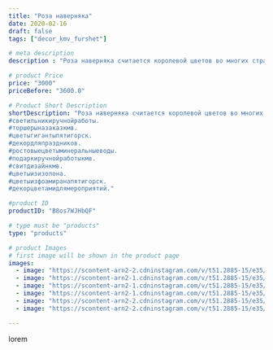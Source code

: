 ```yaml
---
title: "Роза наверняка"
date: 2020-02-16
draft: false
tags: ["decor_kmv_furshet"]

# meta description
description : "Роза наверняка считается королевой цветов во многих странах. Символика розы зависит от конкретных культурных корней и истории, однако чаще всего роза ассоциируе"

# product Price
price: "3000"
priceBefore: "3600.0"

# Product Short Description
shortDescription: "Роза наверняка считается королевой цветов во многих странах. Символика розы зависит от конкретных культурных корней и истории, однако чаще всего роза ассоциируется с любовью и преданностью. ... Картину с их изображением можно повесить в прихожей напротив входной двери. Роза //- один из наиболее ярких символов любви и красоты. Любовь и романтика //- красная роза, чистота //- белая роза, ревность //- желтая роза, горе или соболезнование //- темно//-бордовая, учтивость и любовь //- розовая роза.
#светильникиручнойработы.
#торшерыназаказкмв.
#цветыгигантыпятигорск.
#декордляпраздников.
#ростовыецветыминеральныеводы.
#подаркиручнойработыкмв.
#свитдизайнкмв.
#цветыизизолона.
#цветыизфоамиранапятигорск.
#декорцветамидлямероприятий."

#product ID
productID: "B8os7WJHbQF"

# type must be "products"
type: "products"

# product Images
# first image will be shown in the product page
images:
  - image: "https://scontent-arn2-2.cdninstagram.com/v/t51.2885-15/e35/p1080x1080/82564457_187310335947908_6329340070632708892_n.jpg?tp=1&_nc_ht=scontent-arn2-2.cdninstagram.com&_nc_cat=108&_nc_ohc=3LmwylkZxgAAX94pZoh&oh=9cf7a7f87a4580a8b261b52ccac2db23&oe=6074853D&ig_cache_key=MjI0NTI0MjAwMzk2NDk3MzkwOQ%3D%3D.2"
  - image: "https://scontent-arn2-1.cdninstagram.com/v/t51.2885-15/e35/p1080x1080/84530292_125068932223339_8158291662700312985_n.jpg?tp=1&_nc_ht=scontent-arn2-1.cdninstagram.com&_nc_cat=107&_nc_ohc=SIRDFnzgwEsAX_sGVeo&oh=bba5ab6325884bd3fd0b9dabc856b274&oe=6075B6F8&ig_cache_key=MjI0NTI0MjAwMzk5ODQxOTc3OQ%3D%3D.2"
  - image: "https://scontent-arn2-1.cdninstagram.com/v/t51.2885-15/e35/p1080x1080/84375534_123128139102995_2916645764715977989_n.jpg?tp=1&_nc_ht=scontent-arn2-1.cdninstagram.com&_nc_cat=111&_nc_ohc=coWPXRomYA4AX_xgs6T&oh=08a62cc9cc29373d94e46231777e55c0&oe=6073585D&ig_cache_key=MjI0NTI0MjAwMzk4MTY3MjUzOQ%3D%3D.2"
  - image: "https://scontent-arn2-1.cdninstagram.com/v/t51.2885-15/e35/p1080x1080/84706704_229430868072578_3172133126512749760_n.jpg?tp=1&_nc_ht=scontent-arn2-1.cdninstagram.com&_nc_cat=102&_nc_ohc=NU8yMBS8ogkAX8CY5KO&oh=051097414d7a9326ab6882caf993e956&oe=607442C5&ig_cache_key=MjI0NTI0MjAwNDAwNjk2NDg1Nw%3D%3D.2"
  - image: "https://scontent-arn2-2.cdninstagram.com/v/t51.2885-15/e35/p1080x1080/82173770_145186859869236_653306142842922021_n.jpg?tp=1&_nc_ht=scontent-arn2-2.cdninstagram.com&_nc_cat=100&_nc_ohc=dJcC16Ow69IAX-FkYy3&oh=d15922045f9ecf9338d726dff15351af&oe=60762525&ig_cache_key=MjI0NTI0MjAwNDAxNTE1ODY5NA%3D%3D.2"
  - image: "https://scontent-arn2-2.cdninstagram.com/v/t51.2885-15/e35/p1080x1080/83892882_137582664401972_1881778580527066517_n.jpg?tp=1&_nc_ht=scontent-arn2-2.cdninstagram.com&_nc_cat=108&_nc_ohc=9oszyNq9b_wAX800HaK&oh=a89e46bf24e1e1250a6d074a596704af&oe=60760CCF&ig_cache_key=MjI0NTI0MjAwMzk5MDE2NjU5NQ%3D%3D.2"

---
```

lorem
